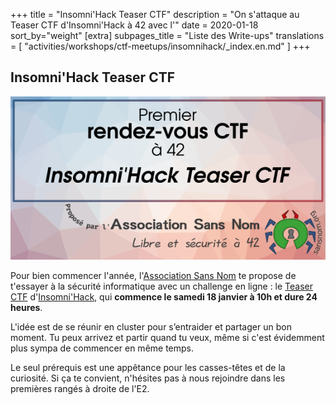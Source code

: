 +++
title = "Insomni'Hack Teaser CTF"
description = "On s'attaque au Teaser CTF d'Insomni'Hack à 42 avec l'"
date = 2020-01-18
sort_by="weight"
[extra]
subpages_title = "Liste des Write-ups"
translations = [
    "activities/workshops/ctf-meetups/insomnihack/_index.en.md"
]
+++

## Insomni'Hack Teaser CTF

![Premier rendez-vous CTF à 42](header_ctf_meetup_1.png)

Pour bien commencer l'année, l'[Association Sans Nom](https://sansnom.org) te
propose de t'essayer à la sécurité informatique avec un challenge en ligne : le
[Teaser
<span title="Capture The Flag">CTF</span>](https://teaser.insomnihack.ch/)
d'[Insomni'Hack](https://www.insomnihack.ch/), qui **commence le samedi 18
janvier à 10h et dure 24 heures**.

L'idée est de se réunir en cluster pour s’entraider et partager un bon moment.
Tu peux arrivez et partir quand tu veux, même si c'est évidemment plus sympa de
commencer en même temps.

Le seul prérequis est une appêtance pour les casses-têtes et de la curiosité.
Si ça te convient, n'hésites pas à nous rejoindre dans les premières rangés à
droite de l'E2.
